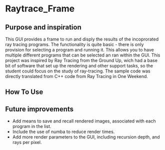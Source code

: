 # Raytrace_Frame
## Purpose and inspiration
This GUI provides a frame to run and disply the results of the incoprorated ray tracing programs. The functionality is quite basic - there is only provision for selecting a program and running it. This allows you to have multiple different programs that can be selected an ran within the GUI.
This project was inspired by Ray Tracing from the Ground Up, wich had a base bit of software that set up the rendering and other support tasks, so the student could focus on the study of ray-tracing. The sample code was directly translated from C++ code from Ray Tracing in One Weekend.

## How To Use

## Future improvements
 - Add means to save and recall rendered images, associated with each program in the list.
 - Include the use of numba to reduce render times.
 - Add more render parameters to the GUI, including recursion depth, and rays per pixel.
